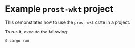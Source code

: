 # Example `prost-wkt` project #

This demonstrates how to use the `prost-wkt` crate in a project.

To run it, execute the following:

    $ cargo run
    
    